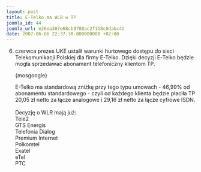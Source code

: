 ```yaml
---
layout: post
title: E-Telko ma WLR w TP
joomla_id: 44
joomla_url: e26ea307e68cb9788ac2f1b8c0dabc4d
date: 2007-06-06 22:37:30.000000000 +02:00
---
```

6. czerwca prezes UKE ustalił warunki hurtowego dostępu do sieci Telekomunikacji Polskiej dla firmy E-Telko. Dzięki decyzji E-Telko będzie mogła sprzedawać abonament telefoniczny klientom TP.<p>{mosgoogle}</p>E-Telko ma standardową zniżkę przy tego typu umowach - 46,99% od abonamentu standardowego - czyli od każdego klienta będzie płaciła TP 20,05 zł netto za łącze analogowe i 29,16 zł netto za łącze cyfrowe ISDN.<br /><br />Decyzję o WLR mają już:<br /> Tele2<br /> GTS Energis<br /> Telefonia Dialog<br /> Premium Internet<br /> Polkomtel<br /> Exatel<br /> eTel<br /> PTC
